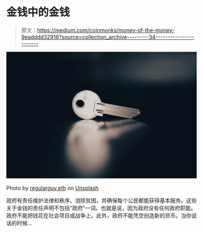 # 金钱中的金钱

> 原文：<https://medium.com/coinmonks/money-of-the-money-9eadddd32916?source=collection_archive---------34----------------------->

![](img/b5fdf6bdef5d6f78f355c530aac47fac.png)

Photo by [regularguy.eth](https://unsplash.com/@moneyphotos?utm_source=medium&utm_medium=referral) on [Unsplash](https://unsplash.com?utm_source=medium&utm_medium=referral)

政府有责任维护法律和秩序，消除贫困，并确保每个公民都能获得基本服务。这些关于金钱的责任声明不包括“政府”一词。也就是说，因为政府没有任何政府职能。政府不能把钱花在社会项目或战争上。此外，政府不能凭空创造新的货币。当你说话的时候…